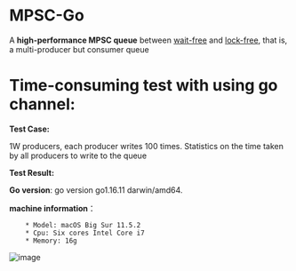 # MPSC-Go

A **high-performance MPSC queue** between [wait-free](https://en.wikipedia.org/wiki/Non-blocking_algorithm) and [lock-free](https://en.wikipedia.org/wiki/Non-blocking_algorithm), that is, a multi-producer but consumer queue

# Time-consuming test with using go channel:

**Test Case:** 

  1W producers, each producer writes 100 times. Statistics on the time taken by all producers to write to the queue
  
**Test Result:**
  
   **Go version**: go version go1.16.11 darwin/amd64.    
   
   **machine information**：   
   
        * Model: macOS Big Sur 11.5.2       
        * Cpu: Six cores Intel Core i7   
        * Memory: 16g
   
  ![image](https://user-images.githubusercontent.com/17305630/159618064-3e4fcd10-3440-494b-bc07-54a5777fe73a.png)
